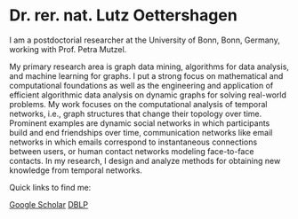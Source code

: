 # Dr. rer. nat. Lutz Oettershagen

I am a postdoctorial researcher at the University of Bonn, Bonn, Germany, working with Prof. Petra Mutzel. 

My primary research area is graph data mining, algorithms for data analysis, and machine learning for graphs. I put a strong focus on mathematical and computational foundations as well as the engineering and application of efficient algorithmic data analysis on dynamic graphs for solving real-world problems. My work focuses on the computational analysis of temporal networks, i.e., graph structures that change their topology over time. Prominent examples are dynamic social networks in which participants build and end friendships over time, communication networks like email networks in which emails correspond to instantaneous connections between users, or human contact networks modeling face-to-face contacts. In my research, I design and analyze methods for obtaining new knowledge from temporal networks. 


Quick links to find me:

[Google Scholar](https://scholar.google.com/citations?user=NnaJPcMAAAAJ&hl=en)
[DBLP](https://dblp.org/pid/217/2351.html)




